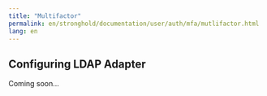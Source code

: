 ```yaml
---
title: "Multifactor"
permalink: en/stronghold/documentation/user/auth/mfa/mutlifactor.html
lang: en
---
```


## Configuring LDAP Adapter

Coming soon...
